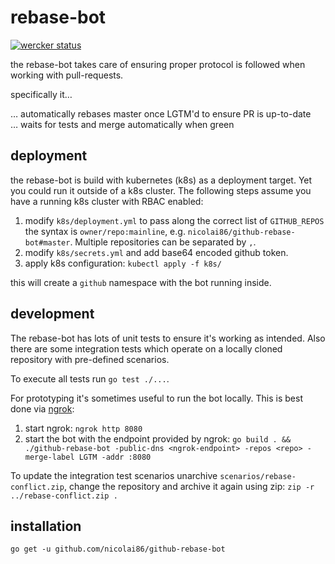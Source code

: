 # rebase-bot

[![wercker status](https://app.wercker.com/status/a36462ea15c0685dbb331bd23641faa7/s/master "wercker status")](https://app.wercker.com/project/byKey/a36462ea15c0685dbb331bd23641faa7)

the rebase-bot takes care of ensuring proper protocol is followed when working with
pull-requests.

specifically it…

… automatically rebases master once LGTM'd to ensure PR is up-to-date  
… waits for tests and merge automatically when green

## deployment

the rebase-bot is build with kubernetes (k8s) as a deployment target. Yet you could run it outside of a k8s cluster.
The following steps assume you have a running k8s cluster with RBAC enabled:

1. modify `k8s/deployment.yml` to pass along the correct list of `GITHUB_REPOS` 
   the syntax is `owner/repo:mainline`, e.g. `nicolai86/github-rebase-bot#master`.
   Multiple repositories can be separated by `,`.
2. modify `k8s/secrets.yml` and add base64 encoded github token.
3. apply k8s configuration: `kubectl apply -f k8s/`

this will create a `github` namespace with the bot running inside.

## development

The rebase-bot has lots of unit tests to ensure it's working as intended. Also
there are some integration tests which operate on a locally cloned repository with pre-defined scenarios.

To execute all tests run `go test ./...`.

For prototyping it's sometimes useful to run the bot locally. This is best done via [ngrok](https://ngrok.io):

1. start ngrok: `ngrok http 8080`
2. start the bot with the endpoint provided by ngrok: `go build . && ./github-rebase-bot -public-dns <ngrok-endpoint> -repos <repo> -merge-label LGTM -addr :8080`

To update the integration test scenarios unarchive `scenarios/rebase-conflict.zip`, change the repository and archive it again using zip: `zip -r ../rebase-conflict.zip .`

## installation

`go get -u github.com/nicolai86/github-rebase-bot`
